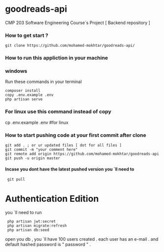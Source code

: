 # goodreads-api
CMP 203 Software Engineering Course`s Project [ Backend repository ]

### How to get start ?
``` 
git clone https://github.com/mohamed-mokhtar/goodreads-api/
``` 

### How to run this appliction in your machine 
### windows
Run these commands in your terminal 
``` 
composer install 
copy .env.example .env 
php artisan serve 
```
### For linux use this command instead of copy 
cp .env.example .env #for linux

### How to start pushing code at your first commit after clone 
```
git add . ; or ur updated files [ dot for all files ]
git commit -m "your comment here"
git remote add origin https://github.com/mohamed-mokhtar/goodreads-api
git push -u origin master
```
#### Incase you dont have the latest pushed version you `ll need to
```
 git pull 
```
# Authentication Edition 
you `ll need to run
```
 php artisan jwt:secret
 php artisan migrate:refresh
 php artisan db:seed
```
open you db , you `ll have 100 users created .
each user has an e-mail . and default hashed password is " password " .
